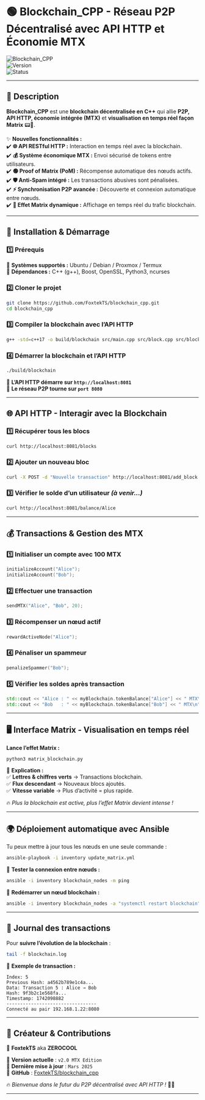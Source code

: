 # **🟢 Blockchain_CPP - Réseau P2P Décentralisé avec API HTTP et Économie MTX**  

![Blockchain_CPP](https://img.shields.io/badge/Blockchain-C%2B%2B-blue.svg?style=for-the-badge)  
![Version](https://img.shields.io/badge/Version-v2.0--MTX-green.svg?style=for-the-badge)  
![Status](https://img.shields.io/badge/Status-Active-success.svg?style=for-the-badge)  

---

## **🔗 Description**  
**Blockchain_CPP** est une **blockchain décentralisée en C++** qui allie **P2P, API HTTP, économie intégrée (MTX)** et **visualisation en temps réel façon Matrix** 📟💚.  

✨ **Nouvelles fonctionnalités :**  
✔️ **🌐 API RESTful HTTP :** Interaction en temps réel avec la blockchain.  
✔️ **💰 Système économique MTX :** Envoi sécurisé de tokens entre utilisateurs.  
✔️ **🟢 Proof of Matrix (PoM) :** Récompense automatique des nœuds actifs.  
✔️ **🛡️ Anti-Spam intégré :** Les transactions abusives sont pénalisées.  
✔️ **⚡ Synchronisation P2P avancée :** Découverte et connexion automatique entre nœuds.  
✔️ **🎥 Effet Matrix dynamique :** Affichage en temps réel du trafic blockchain.  

---

## **🚀 Installation & Démarrage**  
### **1️⃣ Prérequis**  
📌 **Systèmes supportés :** Ubuntu / Debian / Proxmox / Termux  
📌 **Dépendances :** C++ (g++), Boost, OpenSSL, Python3, ncurses  

### **2️⃣ Cloner le projet**  
```bash
git clone https://github.com/FoxtekTS/blockchain_cpp.git
cd blockchain_cpp
```

### **3️⃣ Compiler la blockchain avec l’API HTTP**  
```bash
g++ -std=c++17 -o build/blockchain src/main.cpp src/block.cpp src/blockchain.cpp src/network.cpp src/transaction.cpp src/api.cpp -Iinclude -lssl -lcrypto -lboost_system -lpthread
```

### **4️⃣ Démarrer la blockchain et l’API HTTP**  
```bash
./build/blockchain
```
🚀 **L’API HTTP démarre sur `http://localhost:8081`**  
🚀 **Le réseau P2P tourne sur `port 8080`**  

---

## **🌐 API HTTP - Interagir avec la Blockchain**  
### **1️⃣ Récupérer tous les blocs**  
```bash
curl http://localhost:8081/blocks
```

### **2️⃣ Ajouter un nouveau bloc**  
```bash
curl -X POST -d "Nouvelle transaction" http://localhost:8081/add_block
```

### **3️⃣ Vérifier le solde d’un utilisateur** *(à venir...)*  
```bash
curl http://localhost:8081/balance/Alice
```

---

## **💰 Transactions & Gestion des MTX**  
### **1️⃣ Initialiser un compte avec 100 MTX**  
```cpp
initializeAccount("Alice");
initializeAccount("Bob");
```

### **2️⃣ Effectuer une transaction**  
```cpp
sendMTX("Alice", "Bob", 20);
```

### **3️⃣ Récompenser un nœud actif**  
```cpp
rewardActiveNode("Alice");
```

### **4️⃣ Pénaliser un spammeur**  
```cpp
penalizeSpammer("Bob");
```

### **5️⃣ Vérifier les soldes après transaction**  
```cpp
std::cout << "Alice : " << myBlockchain.tokenBalance["Alice"] << " MTX\n";
std::cout << "Bob   : " << myBlockchain.tokenBalance["Bob"] << " MTX\n";
```

---

## **🖥️ Interface Matrix - Visualisation en temps réel**  
**Lance l’effet Matrix :**  
```bash
python3 matrix_blockchain.py
```
📌 **Explication :**  
✅ **Lettres & chiffres verts** → Transactions blockchain.  
✅ **Flux descendant** → Nouveaux blocs ajoutés.  
✅ **Vitesse variable** → Plus d’activité = plus rapide.  

🔥 *Plus la blockchain est active, plus l’effet Matrix devient intense !*  

---

## **🌍 Déploiement automatique avec Ansible**  
Tu peux mettre à jour tous les nœuds en une seule commande :  
```bash
ansible-playbook -i inventory update_matrix.yml
```

🔹 **Tester la connexion entre nœuds :**  
```bash
ansible -i inventory blockchain_nodes -m ping
```
🔹 **Redémarrer un nœud blockchain :**  
```bash
ansible -i inventory blockchain_nodes -a "systemctl restart blockchain"
```

---

## **📜 Journal des transactions**  
Pour **suivre l’évolution de la blockchain** :  
```bash
tail -f blockchain.log
```
📌 **Exemple de transaction :**  
```
Index: 5
Previous Hash: a4562b789e1c4a...
Data: Transaction 5 : Alice → Bob
Hash: 9f3b2c1e568fa...
Timestamp: 1742098882
---------------------------------
Connecté au pair 192.168.1.22:8080
```

---

## **👑 Créateur & Contributions**  
🚀 **FoxtekTS** aka **ZEROCOOL**  

💾 **Version actuelle** : `v2.0 MTX Edition`  
📅 **Dernière mise à jour** : `Mars 2025`  
🔗 **GitHub** : [FoxtekTS/blockchain_cpp](https://github.com/FoxtekTS/blockchain_cpp)  

🔥 *Bienvenue dans le futur du P2P décentralisé avec API HTTP !* 🚀💾  

---

















